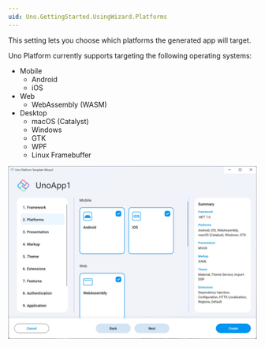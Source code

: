 ```yaml
---
uid: Uno.GettingStarted.UsingWizard.Platforms
---
```


This setting lets you choose which platforms the generated app will target.
    
Uno Platform currently supports targeting the following operating systems:
    
- Mobile
  - Android
  - iOS
- Web
  - WebAssembly (WASM)
- Desktop
  - macOS (Catalyst)
  - Windows
  - GTK
  - WPF
  - Linux Framebuffer

![Platforms tab in the wizard](assets/platforms.jpg)
